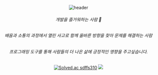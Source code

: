 <div align=center>
  
![header](https://capsule-render.vercel.app/api?type=rounded&color=auto&height=100,weight=100&section=header&text=KaiKim%20Github!&fontSize=30)

###### 개발을 즐거워하는 사람 🙂

###### 배움과 소통의 과정에서 열린 사고로 함께 올바른 방향을 찾아 문제를 해결하는 사람

###### 프로그래밍 도구를 통해 사람들의 더 나은 삶에 긍정적인 영향을 주고싶습니다.


[![Solved.ac
sdffs310](http://mazassumnida.wtf/api/mini/generate_badge?boj={handle})](https://solved.ac/{handle})
<img src="https://img.shields.io/badge/swift-F05138?style=for-the-badge&logo=swift&logoColor=white">



</div>
